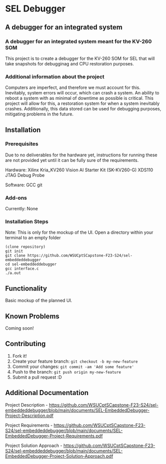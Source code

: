 # SEL Debugger

## A debugger for an integrated system

### A debugger for an integrated system meant for the KV-260 SOM

This project is to create a debugger for the KV-260 SOM for SEL that will take snapshots for debugginag and CPU restoration purposes.

### Additional information about the project

Computers are imperfect, and therefore we must account for this. Inevitably, system errors will occur, which can crash a system. 
An ability to reboot a system with as minimal of downtime as possible is critical. This project will allow for this, a restoration
system for when a system inevitably crashes. Additionally, this data stored can be used for debugging purposes, mitigating problems
in the future.

## Installation

### Prerequisites

Due to no deliverables for the hardware yet, instructions for running these are not provided yet until it can be fully sure of the requirements.

Hardware:
Xilinx Kria_KV260 Vision AI Starter Kit (SK-KV260-G)
XDS110 JTAG Debug Probe

Software:
GCC
git

### Add-ons

Currently: None

### Installation Steps
Note: This is only for the mockup of the UI.
Open a directory within your terminal to an empty folder

```
(clone repository)
git init
git clone https://github.com/WSUCptSCapstone-F23-S24/sel-embeddeddebugger
cd sel-embeddeddebugger
gcc interface.c
./a.out
```

## Functionality
Basic mockup of the planned UI.

## Known Problems
Coming soon!

## Contributing
1. Fork it!
2. Create your feature branch: `git checkout -b my-new-feature`
3. Commit your changes: `git commit -am 'Add some feature'`
4. Push to the branch: `git push origin my-new-feature`
5. Submit a pull request :D

## Additional Documentation
Project Description - https://github.com/WSUCptSCapstone-F23-S24/sel-embeddeddebugger/blob/main/documents/SEL-EmbeddedDebugger-Project-Description.pdf

Project Requirements - https://github.com/WSUCptSCapstone-F23-S24/sel-embeddeddebugger/blob/main/documents/SEL-EmbeddedDebugger-Project-Requirements.pdf

Project Solution Approach - https://github.com/WSUCptSCapstone-F23-S24/sel-embeddeddebugger/blob/main/documents/SEL-EmbeddedDebugger-Project-Solution-Approach.pdf
